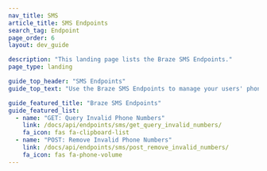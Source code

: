 ```yaml
---
nav_title: SMS
article_title: SMS Endpoints
search_tag: Endpoint
page_order: 6
layout: dev_guide

description: "This landing page lists the Braze SMS Endpoints."
page_type: landing

guide_top_header: "SMS Endpoints"
guide_top_text: "Use the Braze SMS Endpoints to manage your users' phone numbers in your subscription groups."

guide_featured_title: "Braze SMS Endpoints"
guide_featured_list:
  - name: "GET: Query Invalid Phone Numbers"
    link: /docs/api/endpoints/sms/get_query_invalid_numbers/
    fa_icon: fas fa-clipboard-list
  - name: "POST: Remove Invalid Phone Numbers"
    link: /docs/api/endpoints/sms/post_remove_invalid_numbers/
    fa_icon: fas fa-phone-volume
---
```

